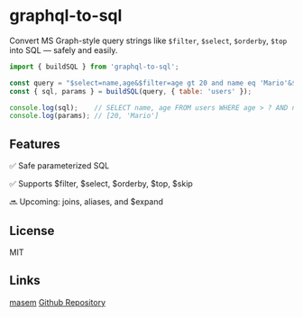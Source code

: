 # graphql-to-sql

Convert MS Graph-style query strings like `$filter`, `$select`, `$orderby`, `$top` into SQL — safely and easily.

```js
import { buildSQL } from 'graphql-to-sql';

const query = "$select=name,age&$filter=age gt 20 and name eq 'Mario'&$orderby=age desc";
const { sql, params } = buildSQL(query, { table: 'users' });

console.log(sql);    // SELECT name, age FROM users WHERE age > ? AND name = ? ORDER BY age desc
console.log(params); // [20, 'Mario']
```

## Features
✅ Safe parameterized SQL

✅ Supports $filter, $select, $orderby, $top, $skip

🔜 Upcoming: joins, aliases, and $expand

## License
MIT

## Links
[masem](https://masem.at/s/npm)
[Github Repository](https://github.com/masem1899/graphql-to-sql)
